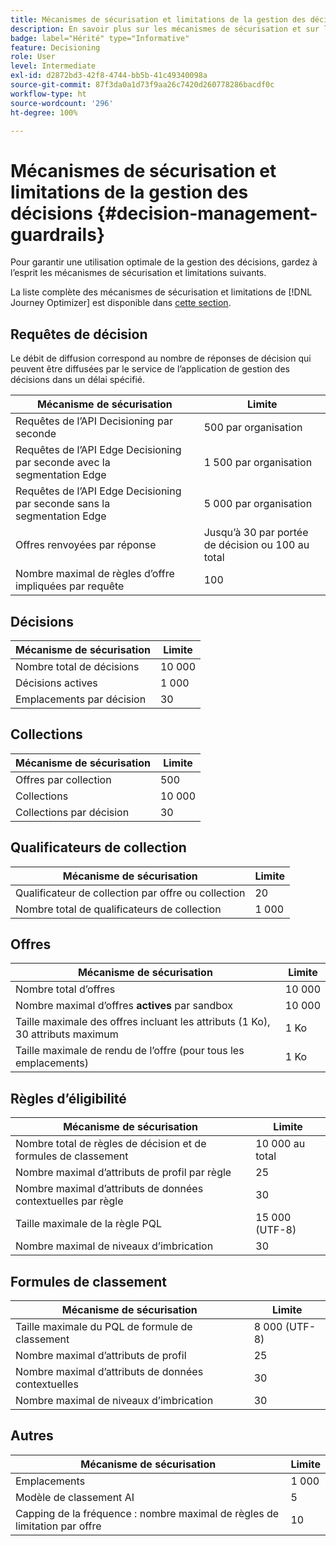 ```yaml
---
title: Mécanismes de sécurisation et limitations de la gestion des décisions
description: En savoir plus sur les mécanismes de sécurisation et sur les limitations de la gestion des décisions.
badge: label="Hérité" type="Informative"
feature: Decisioning
role: User
level: Intermediate
exl-id: d2872bd3-42f8-4744-bb5b-41c49340098a
source-git-commit: 87f3da0a1d73f9aa26c7420d260778286bacdf0c
workflow-type: ht
source-wordcount: '296'
ht-degree: 100%

---
```


# Mécanismes de sécurisation et limitations de la gestion des décisions {#decision-management-guardrails}

Pour garantir une utilisation optimale de la gestion des décisions, gardez à l’esprit les mécanismes de sécurisation et limitations suivants.

La liste complète des mécanismes de sécurisation et limitations de [!DNL Journey Optimizer] est disponible dans [cette section](../start/guardrails.md).

## Requêtes de décision

Le débit de diffusion correspond au nombre de réponses de décision qui peuvent être diffusées par le service de l’application de gestion des décisions dans un délai spécifié.

| Mécanisme de sécurisation | Limite |
| ------- | ------- |
| Requêtes de l’API Decisioning par seconde | 500 par organisation |
| Requêtes de l’API Edge Decisioning par seconde avec la segmentation Edge | 1 500 par organisation |
| Requêtes de l’API Edge Decisioning par seconde sans la segmentation Edge | 5 000 par organisation |
| Offres renvoyées par réponse | Jusqu’à 30 par portée de décision ou 100 au total |
| Nombre maximal de règles d’offre impliquées par requête | 100 |

## Décisions

| Mécanisme de sécurisation | Limite |
| ------- | ------- |
| Nombre total de décisions | 10 000 |
| Décisions actives | 1 000 |
| Emplacements par décision | 30 |

## Collections

| Mécanisme de sécurisation | Limite |
| ------- | ------- |
| Offres par collection | 500 |
| Collections | 10 000 |
| Collections par décision | 30 |

## Qualificateurs de collection

| Mécanisme de sécurisation | Limite |
| ------- | ------- |
| Qualificateur de collection par offre ou collection | 20 |
| Nombre total de qualificateurs de collection | 1 000 |

## Offres

| Mécanisme de sécurisation | Limite |
| ------- | ------- |
| Nombre total d’offres | 10 000 |
| Nombre maximal d’offres **actives** par sandbox | 10 000 |
| Taille maximale des offres incluant les attributs (1 Ko), 30 attributs maximum | 1 Ko |
| Taille maximale de rendu de l’offre (pour tous les emplacements) | 1 Ko |

## Règles d’éligibilité

| Mécanisme de sécurisation | Limite |
| ------- | ------- |
| Nombre total de règles de décision et de formules de classement | 10 000 au total |
| Nombre maximal d’attributs de profil par règle | 25 |
| Nombre maximal d’attributs de données contextuelles par règle | 30 |
| Taille maximale de la règle PQL | 15 000 (UTF-8) |
| Nombre maximal de niveaux d’imbrication | 30 |

## Formules de classement

| Mécanisme de sécurisation | Limite |
| ------- | ------- |
| Taille maximale du PQL de formule de classement | 8 000 (UTF-8) |
| Nombre maximal d’attributs de profil | 25 |
| Nombre maximal d’attributs de données contextuelles | 30 |
| Nombre maximal de niveaux d’imbrication | 30 |

## Autres

| Mécanisme de sécurisation | Limite |
| ------- | ------- |
| Emplacements | 1 000 |
| Modèle de classement AI | 5 |
| Capping de la fréquence : nombre maximal de règles de limitation par offre | 10 |
